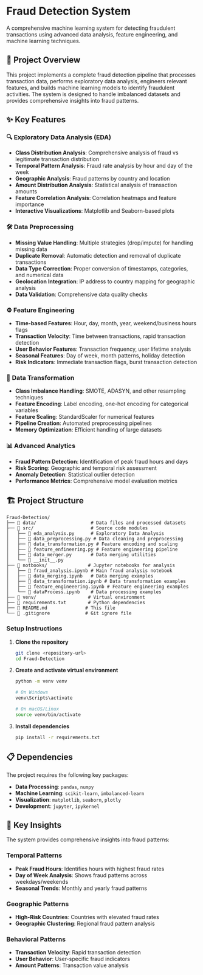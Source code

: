 # Fraud Detection System

A comprehensive machine learning system for detecting fraudulent transactions using advanced data analysis, feature engineering, and machine learning techniques.

## 🎯 Project Overview

This project implements a complete fraud detection pipeline that processes transaction data, performs exploratory data analysis, engineers relevant features, and builds machine learning models to identify fraudulent activities. The system is designed to handle imbalanced datasets and provides comprehensive insights into fraud patterns.

## ✨ Key Features

### 🔍 **Exploratory Data Analysis (EDA)**
- **Class Distribution Analysis**: Comprehensive analysis of fraud vs legitimate transaction distribution
- **Temporal Pattern Analysis**: Fraud rate analysis by hour and day of the week
- **Geographic Analysis**: Fraud patterns by country and location
- **Amount Distribution Analysis**: Statistical analysis of transaction amounts
- **Feature Correlation Analysis**: Correlation heatmaps and feature importance
- **Interactive Visualizations**: Matplotlib and Seaborn-based plots

### 🛠️ **Data Preprocessing**
- **Missing Value Handling**: Multiple strategies (drop/impute) for handling missing data
- **Duplicate Removal**: Automatic detection and removal of duplicate transactions
- **Data Type Correction**: Proper conversion of timestamps, categories, and numerical data
- **Geolocation Integration**: IP address to country mapping for geographic analysis
- **Data Validation**: Comprehensive data quality checks

### ⚙️ **Feature Engineering**
- **Time-based Features**: Hour, day, month, year, weekend/business hours flags
- **Transaction Velocity**: Time between transactions, rapid transaction detection
- **User Behavior Features**: Transaction frequency, user lifetime analysis
- **Seasonal Features**: Day of week, month patterns, holiday detection
- **Risk Indicators**: Immediate transaction flags, burst transaction detection

### 🔄 **Data Transformation**
- **Class Imbalance Handling**: SMOTE, ADASYN, and other resampling techniques
- **Feature Encoding**: Label encoding, one-hot encoding for categorical variables
- **Feature Scaling**: StandardScaler for numerical features
- **Pipeline Creation**: Automated preprocessing pipelines
- **Memory Optimization**: Efficient handling of large datasets

### 📊 **Advanced Analytics**
- **Fraud Pattern Detection**: Identification of peak fraud hours and days
- **Risk Scoring**: Geographic and temporal risk assessment
- **Anomaly Detection**: Statistical outlier detection
- **Performance Metrics**: Comprehensive model evaluation metrics

## 🏗️ Project Structure

```
Fraud-Detection/
├── 📁 data/                    # Data files and processed datasets
├── 📁 src/                     # Source code modules
│   ├── 📄 eda_analysis.py      # Exploratory Data Analysis
│   ├── 📄 data_preprocessing.py # Data cleaning and preprocessing
│   ├── 📄 data_transformation.py # Feature encoding and scaling
│   ├── 📄 feature_enfineering.py # Feature engineering pipeline
│   ├── 📄 data_merger.py       # Data merging utilities
│   └── 📄 __init__.py
├── 📁 notbooks/               # Jupyter notebooks for analysis
│   ├── 📄 fraud_analysis.ipynb # Main fraud analysis notebook
│   ├── 📄 data_merging.ipynb   # Data merging examples
│   ├── 📄 data_transformation.ipynb # Data transformation examples
│   ├── 📄 feature_engineeering.ipynb # Feature engineering examples
│   └── 📄 dataProcess.ipynb    # Data processing examples
├── 📁 venv/                   # Virtual environment
├── 📄 requirements.txt        # Python dependencies
├── 📄 README.md              # This file
└── 📄 .gitignore             # Git ignore file
```


### Setup Instructions

1. **Clone the repository**
   ```bash
   git clone <repository-url>
   cd Fraud-Detection
   ```

2. **Create and activate virtual environment**
   ```bash
   python -m venv venv
   
   # On Windows
   venv\Scripts\activate
   
   # On macOS/Linux
   source venv/bin/activate
   ```

3. **Install dependencies**
   ```bash
   pip install -r requirements.txt
   ```

## 📋 Dependencies

The project requires the following key packages:

- **Data Processing**: `pandas`, `numpy`
- **Machine Learning**: `scikit-learn`, `imbalanced-learn`
- **Visualization**: `matplotlib`, `seaborn`, `plotly`
- **Development**: `jupyter`, `ipykernel`


## 🎯 Key Insights

The system provides comprehensive insights into fraud patterns:

### Temporal Patterns
- **Peak Fraud Hours**: Identifies hours with highest fraud rates
- **Day of Week Analysis**: Shows fraud patterns across weekdays/weekends
- **Seasonal Trends**: Monthly and yearly fraud patterns

### Geographic Patterns
- **High-Risk Countries**: Countries with elevated fraud rates
- **Geographic Clustering**: Regional fraud pattern analysis

### Behavioral Patterns
- **Transaction Velocity**: Rapid transaction detection
- **User Behavior**: User-specific fraud indicators
- **Amount Patterns**: Transaction value analysis


